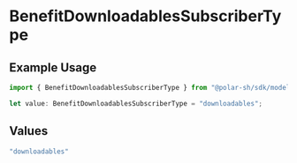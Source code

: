 # BenefitDownloadablesSubscriberType

## Example Usage

```typescript
import { BenefitDownloadablesSubscriberType } from "@polar-sh/sdk/models/components";

let value: BenefitDownloadablesSubscriberType = "downloadables";
```

## Values

```typescript
"downloadables"
```